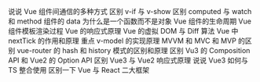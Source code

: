 说说 Vue 组件间通信的多种方式
区别 v-if 与 v-show
区别 computed 与 watch 和 method
组件的 data 为什么是一个函数而不是对象
Vue 组件的生命周期
Vue 组件模板渲染过程
Vue 的响应式原理
Vue 的虚拟 DOM 与 Diff 算法
Vue 中 nextTick 的作用和原理
重点
v-model 的实现原理
MVVM 和 MVC 和 MVP 的区别
vue-router 的 hash 和 history 模式的区别和原理
区别 Vu3 的 Composition API 和 Vue2 的 Option API
区别 Vue3 与 Vue2 响应式原理
说说 Vue3 如何与 TS 整合使用
区别一下 Vue 与 React 二大框架
